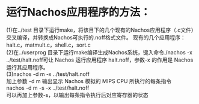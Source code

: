 # 运行Nachos应用程序的方法： 
(1)在../test 目录下运行make，将该目下的几个现有的Nachos应用程序（.c文件）交叉编译，并转换成Nachos可执行的.noff格式文件。 现有的几个应用程序：halt.c，matmult.c，shell.c，sort.c  
(2)在../userprog 目录下运行make编译生成Nachos系统，键入命令./nachos -x ../test/halt.noff可让 Nachos 运行应用程序 halt.noff，参数-x 的作用是 Nachos 运行其应用程序。  
(3)nachos -d m -x ../test/halt.noff  
加上参数 -d m 输出显示 Nachos 模拟的 MIPS CPU 所执行的每条指令  
nachos -d m -s -x ../test/halt.noff  
可以再加上参数-s，以输出每条指令执行后对应寄存器的状态